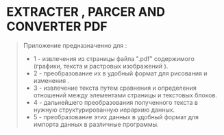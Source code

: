 #  EXTRACTER , PARCER AND CONVERTER PDF

>Приложение предназначенно для :
>* 1 - извлечения из страницы файла ".pdf" содержимого 
> (графики, текста и растровых изображений ).
>* 2 - преобразование их в удобный формат для рисования и 
> изменения .
>* 3 - извлечение текста путем сравнения и определения 
> отношений между элементами страницы и текстовых блоков.
>* 4 - дальнейшего преобразования полученного текста в
> нужную структурированную иерархию данных.
>* 5 - преобразование этих данных в удобный формат для 
> импорта данных в различные программы.







